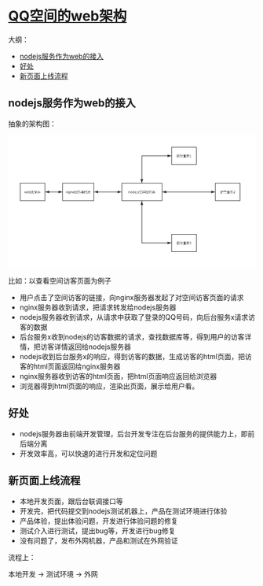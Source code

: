 # [QQ空间的web架构](./Qzone.md)

大纲：

- [nodejs服务作为web的接入](#nodejs服务作为web的接入)
- [好处](#好处)
- [新页面上线流程](#新页面上线流程)

## nodejs服务作为web的接入

抽象的架构图：

![架构图](./res/img/架构图.png)

比如：以查看空间访客页面为例子

- 用户点击了空间访客的链接，向nginx服务器发起了对空间访客页面的请求
- nginx服务器收到请求，把请求转发给nodejs服务器
- nodejs服务器收到请求，从请求中获取了登录的QQ号码，向后台服务x请求访客的数据
- 后台服务x收到nodejs的访客数据的请求，查找数据库等，得到用户的访客详情，把访客详情返回给nodejs服务器
- nodejs收到后台服务x的响应，得到访客的数据，生成访客的html页面，把访客的html页面返回给nginx服务器
- nginx服务器收到访客的html页面，把html页面响应返回给浏览器
- 浏览器得到html页面的响应，渲染出页面，展示给用户看。

## 好处

- nodejs服务器由前端开发管理，后台开发专注在后台服务的提供能力上，即前后端分离
- 开发效率高，可以快速的进行开发和定位问题

## 新页面上线流程

- 本地开发页面，跟后台联调接口等
- 开发完，把代码提交到nodejs测试机器上，产品在测试环境进行体验
- 产品体验，提出体验问题，开发进行体验问题的修复
- 测试介入进行测试，提出bug等，开发进行bug修复
- 没有问题了，发布外网机器，产品和测试在外网验证

流程上：

本地开发 -> 测试环境 -> 外网